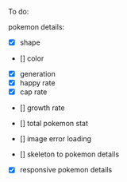 To do:

 pokemon details:
 - [x] shape
 - [] color
 - [x] generation
 - [x] happy rate
 - [x] cap rate
 - [] growth rate

 - [] total pokemon stat
 - [] image error loading
 - [] skeleton to pokemon details
 - [x] responsive pokemon details